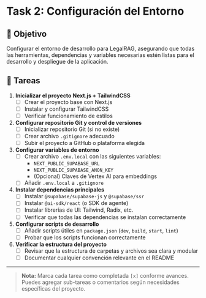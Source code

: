 # Task 2: Configuración del Entorno

## 🎯 Objetivo
Configurar el entorno de desarrollo para LegalRAG, asegurando que todas las herramientas, dependencias y variables necesarias estén listas para el desarrollo y despliegue de la aplicación.

## 📝 Tareas

1. **Inicializar el proyecto Next.js + TailwindCSS**
   - [ ] Crear el proyecto base con Next.js
   - [ ] Instalar y configurar TailwindCSS
   - [ ] Verificar funcionamiento de estilos

2. **Configurar repositorio Git y control de versiones**
   - [ ] Inicializar repositorio Git (si no existe)
   - [ ] Crear archivo `.gitignore` adecuado
   - [ ] Subir el proyecto a GitHub o plataforma elegida

3. **Configurar variables de entorno**
   - [ ] Crear archivo `.env.local` con las siguientes variables:
     - `NEXT_PUBLIC_SUPABASE_URL`
     - `NEXT_PUBLIC_SUPABASE_ANON_KEY`
     - (Opcional) Claves de Vertex AI para embeddings
   - [ ] Añadir `.env.local` a `.gitignore`

4. **Instalar dependencias principales**
   - [ ] Instalar `@supabase/supabase-js` y `@supabase/ssr`
   - [ ] Instalar `@ai-sdk/react` (o SDK de agente)
   - [ ] Instalar librerías de UI: Tailwind, Radix, etc.
   - [ ] Verificar que todas las dependencias se instalan correctamente

5. **Configurar scripts de desarrollo**
   - [ ] Añadir scripts útiles en `package.json` (`dev`, `build`, `start`, `lint`)
   - [ ] Probar que los scripts funcionan correctamente

6. **Verificar la estructura del proyecto**
   - [ ] Revisar que la estructura de carpetas y archivos sea clara y modular
   - [ ] Documentar cualquier convención relevante en el README

---

> **Nota:** Marca cada tarea como completada `[x]` conforme avances. Puedes agregar sub-tareas o comentarios según necesidades específicas del proyecto. 